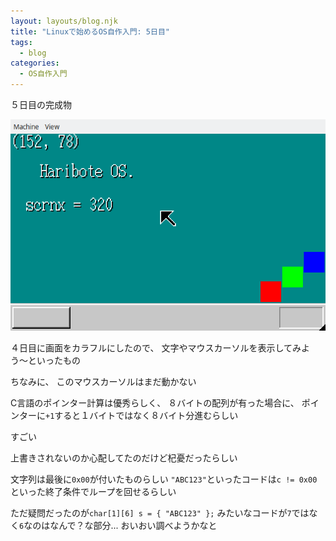 ```yaml
---
layout: layouts/blog.njk
title: "Linuxで始めるOS自作入門: 5日目"
tags:
  - blog
categories:
  - OS自作入門
---
```


５日目の完成物

![OSの画面](os-5day.png)

４日目に画面をカラフルにしたので、
文字やマウスカーソルを表示してみよう〜といったもの

ちなみに、
このマウスカーソルはまだ動かない

C言語のポインター計算は優秀らしく、
８バイトの配列が有った場合に、
ポインターに`+1`すると１バイトではなく８バイト分進むらしい

すごい

上書きされないのか心配してたのだけど杞憂だったらしい


文字列は最後に`0x00`が付いたものらしい
`"ABC123"`といったコードは`c != 0x00`といった終了条件でループを回せるらしい

ただ疑問だったのが`char[1][6] s = { "ABC123" };`
みたいなコードが`7`ではなく`6`なのはなんで？な部分...
おいおい調べようかなと
